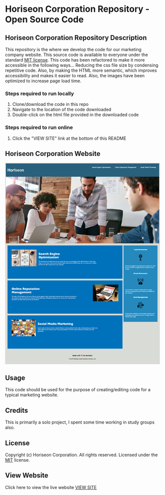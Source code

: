 # Horiseon Corporation Repository - Open Source Code

## Horiseon Corporation Repository Description
This repository is the where we develop the code for our marketing company website.  This source code is available to everyone under the standard [MIT license](license.txt). This code has been refactored to make it more accessible in the following ways... Reducing the css file size by condensing repetitive code. Also, by making the HTML more semantic, which improves accessibility and makes it easier to read. Also, the images have been optimized to increase page load time.

### Steps required to run locally
1. Clone/download the code in this repo
2. Navigate to the location of the code downloaded
3. Double-click on the html file provided in the downloaded code

### Steps required to run online
1. Click the "VIEW SITE" link at the bottom of this README

## Horiseon Corporation Website
![website screenshot](screenshot.png)

## Usage 
This code should be used for the purpose of creating/editing code for a typical marketing website.

## Credits
This is primarily a solo project, I spent some time working in study groups also.

## License
Copyright (c) Horiseon Corporation. All rights reserved.
Licensed under the [MIT](license.txt) license.



## View Website
Click here to view the live website [VIEW SITE](https://stopdaydreaming.github.io/horiseon-code-refactor/)